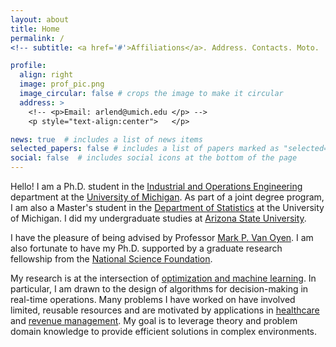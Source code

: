 ```yaml
---
layout: about
title: Home
permalink: /
<!-- subtitle: <a href='#'>Affiliations</a>. Address. Contacts. Moto.  Etc. -->

profile:
  align: right
  image: prof_pic.png
  image_circular: false # crops the image to make it circular
  address: >
    <!-- <p>Email: arlend@umich.edu </p> -->
    <p style="text-align:center">   </p>

news: true  # includes a list of news items
selected_papers: false # includes a list of papers marked as "selected={true}"
social: false  # includes social icons at the bottom of the page
---
```


Hello! I am a Ph.D. student in the [Industrial and Operations Engineering][1] department at the [University of Michigan][2]. As part of a joint degree program, I am also a Master's student in the [Department of Statistics][3] at the University of Michigan. I did my undergraduate studies at [Arizona State University][4].

I have the pleasure of being advised by Professor [Mark P. Van Oyen][5]. I am also fortunate to have my Ph.D. supported by a graduate research fellowship from the [National Science Foundation][6].

My research is at the intersection of [optimization and machine learning][7]. In particular, I am drawn to the design of algorithms for decision-making  in real-time operations. Many problems I have worked on have involved limited, reusable resources and are motivated by applications in [healthcare][7] and [revenue management][7]. My goal is to leverage theory and problem domain knowledge to provide efficient solutions in complex environments.



[1]: <https://ioe.engin.umich.edu> "IOE"
[2]: <https://umich.edu> "UM"
[3]: <https://lsa.umich.edu/stats> "STATS"
[4]: <https://www.asu.edu> "ASU"
[5]: <https://vanoyen.engin.umich.edu> "Advisor"
[6]: <https://www.nsfgrfp.org/contact/about-grfp/> "GRFP"
[7]: <./research> "Research"
<!-- I have worked with several hospitals on projects concerning surgery scheduling, hospital admissions, and bed placements. I also collaborate with clinicians in the US and UK to improve disease management of glaucoma.    -->
